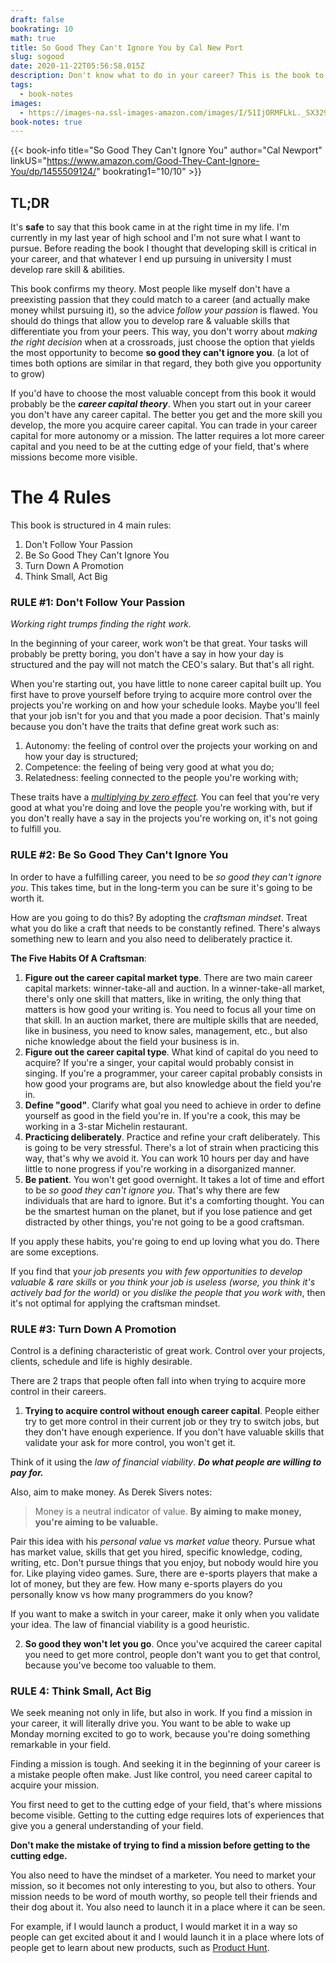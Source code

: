```yaml
---
draft: false
bookrating: 10
math: true
title: So Good They Can't Ignore You by Cal New Port
slug: sogood
date: 2020-11-22T05:56:58.015Z
description: Don't know what to do in your career? This is the book to read.
tags:
  - book-notes
images:
  - https://images-na.ssl-images-amazon.com/images/I/51IjORMFLkL._SX329_BO1,204,203,200_.jpg
book-notes: true
---
```

{{< book-info title="So Good They Can't Ignore You" author="Cal Newport" linkUS="https://www.amazon.com/Good-They-Cant-Ignore-You/dp/1455509124/" bookrating1="10/10" >}}

## TL;DR

It's **safe** to say that this book came in at the right time in my life. I'm currently in my last year of high school and I'm not sure what I want to pursue. Before reading the book I thought that developing skill is critical in your career, and that whatever I end up pursuing in university I must develop rare skill & abilities.

This book confirms my theory. Most people like myself don't have a preexisting passion that they could match to a career (and actually make money whilst pursuing it), so the advice *follow your passion* is flawed. You should do things that allow you to develop rare & valuable skills that differentiate you from your peers. This way, you don't worry about *making the right decision* when at a crossroads, just choose the option that yields the most opportunity to become **so good they can't ignore you**. (a lot of times both options are similar in that regard, they both give you opportunity to grow)

If you'd have to choose the most valuable concept from this book it would probably be the ***career capital theory***. When you start out in your career you don't have any career capital. The better you get and the more skill you develop, the more you acquire career capital. You can trade in your career capital for more autonomy or a mission. The latter requires a lot more career capital and you need to be at the cutting edge of your field, that's where missions become more visible.

# The 4 Rules

This book is structured in 4 main rules:

1. Don't Follow Your Passion
2. Be So Good They Can't Ignore You
3. Turn Down A Promotion
4. Think Small, Act Big

### RULE #1: Don't Follow Your Passion

*Working right trumps finding the right work.*

In the beginning of your career, work won't be that great. Your tasks will probably be pretty boring, you don't have a say in how your day is structured and the pay will not match the CEO's salary. But that's all right.

When you're starting out, you have little to none career capital built up. You first have to prove yourself before trying to acquire more control over the projects you're working on and how your schedule looks. Maybe you'll feel that your job isn't for you and that you made a poor decision. That's mainly because you don't have the traits that define great work such as:

1. Autonomy: the feeling of control over the projects your working on and how your day is structured;
2. Competence: the feeling of being very good at what you do;
3. Relatedness: feeling connected to the people you're working with;

These traits have a *[multiplying by zero effect](https://fs.blog/2016/08/multiplicative-systems/).* You can feel that you're very good at what you're doing and love the people you're working with, but if you don't really have a say in the projects you're working on, it's not going to fulfill you.

### RULE #2: Be So Good They Can't Ignore You

In order to have a fulfilling career, you need to be *so good they can't ignore you*. This takes time, but in the long-term you can be sure it's going to be worth it.

How are you going to do this? By adopting the *craftsman mindset*. Treat what you do like a craft that needs to be constantly refined. There's always something new to learn and you also need to deliberately practice it.

**The Five Habits Of A Craftsman**:

1. **Figure out the career capital market type**. There are two main career capital markets: winner-take-all and auction. In a winner-take-all market, there's only one skill that matters, like in writing, the only thing that matters is how good your writing is. You need to focus all your time on that skill. In an auction market, there are multiple skills that are needed, like in business, you need to know sales, management, etc., but also niche knowledge about the field your business is in.
2. **Figure out the career capital type**. What kind of capital do you need to acquire? If you're a singer, your capital would probably consist in singing. If you're a programmer, your career capital probably consists in how good your programs are, but also knowledge about the field you're in.
3. **Define "good"**. Clarify what goal you need to achieve in order to define yourself as good in the field you're in. If you're a cook, this may be working in a 3-star Michelin restaurant.
4. **Practicing deliberately**. Practice and refine your craft deliberately. This is going to be very stressful. There's a lot of strain when practicing this way, that's why we avoid it. You can work 10 hours per day and have little to none progress if you're working in a disorganized manner.
5. **Be patient**. You won't get good overnight. It takes a lot of time and effort to be *so good they can't ignore you*. That's why there are few individuals that are hard to ignore. But it's a comforting thought. You can be the smartest human on the planet, but if you lose patience and get distracted by other things, you're not going to be a good craftsman.

If you apply these habits, you're going to end up loving what you do. There are some exceptions.

If you find that y*our job presents you with few opportunities to develop valuable & rare skills* or *you think your job is useless (worse, you think it's actively bad for the world)* or *you dislike the people that you work with*, then it's not optimal for applying the craftsman mindset.

### RULE #3: Turn Down A Promotion

Control is a defining characteristic of great work. Control over your projects, clients, schedule and life is highly desirable.

There are 2 traps that people often fall into when trying to acquire more control in their careers.

1. **Trying to acquire control without enough career capital**. People either try to get more control in their current job or they try to switch jobs, but they don't have enough experience. If you don't have valuable skills that validate your ask for more control, you won't get it. 

Think of it using the *law of financial viability*. ***Do what people are willing to pay for.***

Also, aim to make money. As Derek Sivers notes:

> Money is a neutral indicator of value. **By aiming to make money, you're aiming to be valuable.**

Pair this idea with his *personal value* vs *market value* theory. Pursue what has market value, skills that get you hired, specific knowledge, coding, writing, etc. Don't pursue things that you enjoy, but nobody would hire you for. Like playing video games. Sure, there are e-sports players that make a lot of money, but they are few. How many e-sports players do you personally know vs how many programmers do you know?

If you want to make a switch in your career, make it only when you validate your idea. The law of financial viability is a good heuristic.

2. **So good they won't let you go**. Once you've acquired the career capital you need to get more control, people don't want you to get that control, because you've become too valuable to them.

### RULE 4: Think Small, Act Big

We seek meaning not only in life, but also in work. If you find a mission in your career, it will literally drive you. You want to be able to wake up Monday morning excited to go to work, because you're doing something remarkable in your field.

Finding a mission is tough. And seeking it in the beginning of your career is a mistake people often make. Just like control, you need career capital to acquire your mission.

You first need to get to the cutting edge of your field, that's where missions become visible. Getting to the cutting edge requires lots of experiences that give you a general understanding of your field.

**Don't make the mistake of trying to find a mission before getting to the cutting edge.**

You also need to have the mindset of a marketer. You need to market your mission, so it becomes not only interesting to you, but also to others. Your mission needs to be word of mouth worthy, so people tell their friends and their dog about it. You also need to launch it in a place where it can be seen. 

For example, if I would launch a product, I would market it in a way so people can get excited about it and I would launch it in a place where lots of people get to learn about new products, such as [Product Hunt](https://producthunt.com).